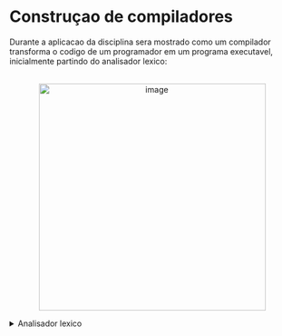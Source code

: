 <h1>Construçao de compiladores</h1>
Durante a aplicacao da disciplina sera mostrado como um compilador transforma o codigo de um programador em um programa executavel, inicialmente partindo do analisador lexico:
<br><br>
<p align="center">
  <img width="400" alt="image" src="https://user-images.githubusercontent.com/66230142/215908146-3b4ac008-38f1-46f0-9b74-957ff7a20269.png">
</p>

<details>
  <summary>Analisador lexico</summary>
  Basicamente pega os caracteres inseridos no codigo texto e agrupa em tokens de acordo com suas particularidades.
</details>
